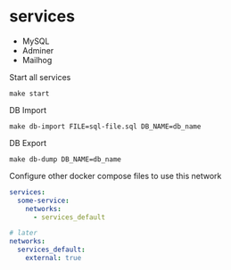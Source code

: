 # services

- MySQL
- Adminer
- Mailhog

Start all services
```shell
make start
```
DB Import
```shell
make db-import FILE=sql-file.sql DB_NAME=db_name
```
DB Export
```shell
make db-dump DB_NAME=db_name
```
Configure other docker compose files to use this network
```yml
services:
  some-service:
    networks:
      - services_default

# later
networks:
  services_default:
    external: true
```
